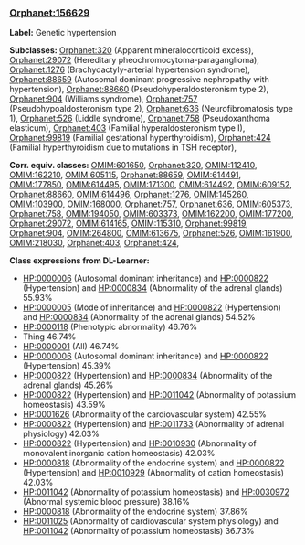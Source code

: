 
### [Orphanet:156629](http://www.orpha.net/ORDO/Orphanet_156629)
**Label:** Genetic hypertension

**Subclasses:** [Orphanet:320](http://www.orpha.net/ORDO/Orphanet_320) (Apparent mineralocorticoid excess), [Orphanet:29072](http://www.orpha.net/ORDO/Orphanet_29072) (Hereditary pheochromocytoma-paraganglioma), [Orphanet:1276](http://www.orpha.net/ORDO/Orphanet_1276) (Brachydactyly-arterial hypertension syndrome), [Orphanet:88659](http://www.orpha.net/ORDO/Orphanet_88659) (Autosomal dominant progressive nephropathy with hypertension), [Orphanet:88660](http://www.orpha.net/ORDO/Orphanet_88660) (Pseudohyperaldosteronism type 2), [Orphanet:904](http://www.orpha.net/ORDO/Orphanet_904) (Williams syndrome), [Orphanet:757](http://www.orpha.net/ORDO/Orphanet_757) (Pseudohypoaldosteronism type 2), [Orphanet:636](http://www.orpha.net/ORDO/Orphanet_636) (Neurofibromatosis type 1), [Orphanet:526](http://www.orpha.net/ORDO/Orphanet_526) (Liddle syndrome), [Orphanet:758](http://www.orpha.net/ORDO/Orphanet_758) (Pseudoxanthoma elasticum), [Orphanet:403](http://www.orpha.net/ORDO/Orphanet_403) (Familial hyperaldosteronism type I), [Orphanet:99819](http://www.orpha.net/ORDO/Orphanet_99819) (Familial gestational hyperthyroidism), [Orphanet:424](http://www.orpha.net/ORDO/Orphanet_424) (Familial hyperthyroidism due to mutations in TSH receptor), 

**Corr. equiv. classes:** [OMIM:601650](http://purl.obolibrary.org/obo/OMIM_601650), [Orphanet:320](http://www.orpha.net/ORDO/Orphanet_320), [OMIM:112410](http://purl.obolibrary.org/obo/OMIM_112410), [OMIM:162210](http://purl.obolibrary.org/obo/OMIM_162210), [OMIM:605115](http://purl.obolibrary.org/obo/OMIM_605115), [Orphanet:88659](http://www.orpha.net/ORDO/Orphanet_88659), [OMIM:614491](http://purl.obolibrary.org/obo/OMIM_614491), [OMIM:177850](http://purl.obolibrary.org/obo/OMIM_177850), [OMIM:614495](http://purl.obolibrary.org/obo/OMIM_614495), [OMIM:171300](http://purl.obolibrary.org/obo/OMIM_171300), [OMIM:614492](http://purl.obolibrary.org/obo/OMIM_614492), [OMIM:609152](http://purl.obolibrary.org/obo/OMIM_609152), [Orphanet:88660](http://www.orpha.net/ORDO/Orphanet_88660), [OMIM:614496](http://purl.obolibrary.org/obo/OMIM_614496), [Orphanet:1276](http://www.orpha.net/ORDO/Orphanet_1276), [OMIM:145260](http://purl.obolibrary.org/obo/OMIM_145260), [OMIM:103900](http://purl.obolibrary.org/obo/OMIM_103900), [OMIM:168000](http://purl.obolibrary.org/obo/OMIM_168000), [Orphanet:757](http://www.orpha.net/ORDO/Orphanet_757), [Orphanet:636](http://www.orpha.net/ORDO/Orphanet_636), [OMIM:605373](http://purl.obolibrary.org/obo/OMIM_605373), [Orphanet:758](http://www.orpha.net/ORDO/Orphanet_758), [OMIM:194050](http://purl.obolibrary.org/obo/OMIM_194050), [OMIM:603373](http://purl.obolibrary.org/obo/OMIM_603373), [OMIM:162200](http://purl.obolibrary.org/obo/OMIM_162200), [OMIM:177200](http://purl.obolibrary.org/obo/OMIM_177200), [Orphanet:29072](http://www.orpha.net/ORDO/Orphanet_29072), [OMIM:614165](http://purl.obolibrary.org/obo/OMIM_614165), [OMIM:115310](http://purl.obolibrary.org/obo/OMIM_115310), [Orphanet:99819](http://www.orpha.net/ORDO/Orphanet_99819), [Orphanet:904](http://www.orpha.net/ORDO/Orphanet_904), [OMIM:264800](http://purl.obolibrary.org/obo/OMIM_264800), [OMIM:613675](http://purl.obolibrary.org/obo/OMIM_613675), [Orphanet:526](http://www.orpha.net/ORDO/Orphanet_526), [OMIM:161900](http://purl.obolibrary.org/obo/OMIM_161900), [OMIM:218030](http://purl.obolibrary.org/obo/OMIM_218030), [Orphanet:403](http://www.orpha.net/ORDO/Orphanet_403), [Orphanet:424](http://www.orpha.net/ORDO/Orphanet_424), 

**Class expressions from DL-Learner:**

- [HP:0000006](http://purl.obolibrary.org/obo/HP_0000006) (Autosomal dominant inheritance) and [HP:0000822](http://purl.obolibrary.org/obo/HP_0000822) (Hypertension) and [HP:0000834](http://purl.obolibrary.org/obo/HP_0000834) (Abnormality of the adrenal glands) 55.93%
- [HP:0000005](http://purl.obolibrary.org/obo/HP_0000005) (Mode of inheritance) and [HP:0000822](http://purl.obolibrary.org/obo/HP_0000822) (Hypertension) and [HP:0000834](http://purl.obolibrary.org/obo/HP_0000834) (Abnormality of the adrenal glands) 54.52%
- [HP:0000118](http://purl.obolibrary.org/obo/HP_0000118) (Phenotypic abnormality) 46.76%
- Thing 46.74%
- [HP:0000001](http://purl.obolibrary.org/obo/HP_0000001) (All) 46.74%
- [HP:0000006](http://purl.obolibrary.org/obo/HP_0000006) (Autosomal dominant inheritance) and [HP:0000822](http://purl.obolibrary.org/obo/HP_0000822) (Hypertension) 45.39%
- [HP:0000822](http://purl.obolibrary.org/obo/HP_0000822) (Hypertension) and [HP:0000834](http://purl.obolibrary.org/obo/HP_0000834) (Abnormality of the adrenal glands) 45.26%
- [HP:0000822](http://purl.obolibrary.org/obo/HP_0000822) (Hypertension) and [HP:0011042](http://purl.obolibrary.org/obo/HP_0011042) (Abnormality of potassium homeostasis) 43.59%
- [HP:0001626](http://purl.obolibrary.org/obo/HP_0001626) (Abnormality of the cardiovascular system) 42.55%
- [HP:0000822](http://purl.obolibrary.org/obo/HP_0000822) (Hypertension) and [HP:0011733](http://purl.obolibrary.org/obo/HP_0011733) (Abnormality of adrenal physiology) 42.03%
- [HP:0000822](http://purl.obolibrary.org/obo/HP_0000822) (Hypertension) and [HP:0010930](http://purl.obolibrary.org/obo/HP_0010930) (Abnormality of monovalent inorganic cation homeostasis) 42.03%
- [HP:0000818](http://purl.obolibrary.org/obo/HP_0000818) (Abnormality of the endocrine system) and [HP:0000822](http://purl.obolibrary.org/obo/HP_0000822) (Hypertension) and [HP:0010929](http://purl.obolibrary.org/obo/HP_0010929) (Abnormality of cation homeostasis) 42.03%
- [HP:0011042](http://purl.obolibrary.org/obo/HP_0011042) (Abnormality of potassium homeostasis) and [HP:0030972](http://purl.obolibrary.org/obo/HP_0030972) (Abnormal systemic blood pressure) 38.16%
- [HP:0000818](http://purl.obolibrary.org/obo/HP_0000818) (Abnormality of the endocrine system) 37.86%
- [HP:0011025](http://purl.obolibrary.org/obo/HP_0011025) (Abnormality of cardiovascular system physiology) and [HP:0011042](http://purl.obolibrary.org/obo/HP_0011042) (Abnormality of potassium homeostasis) 36.73%


